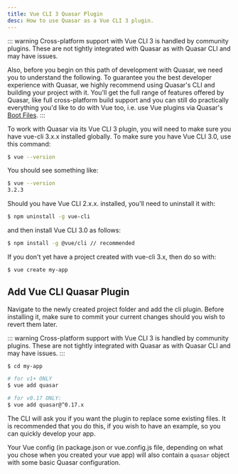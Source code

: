 ```yaml
---
title: Vue CLI 3 Quasar Plugin
desc: How to use Quasar as a Vue CLI 3 plugin.
---
```


::: warning
Cross-platform support with Vue CLI 3 is handled by community plugins. These are not tightly integrated with Quasar as with Quasar CLI and may have issues.

Also, before you begin on this path of development with Quasar, we need you to understand the following. To guarantee you the best developer experience with Quasar, we highly recommend using Quasar's CLI and building your project with it. You'll get the full range of features offered by Quasar, like full cross-platform build support and you can still do practically everything you'd like to do with Vue too, i.e. use Vue plugins via Quasar's [Boot Files](/quasar-cli/cli-documentation/boot-files#Anatomy-of-an-boot-file).
:::

To work with Quasar via its Vue CLI 3 plugin, you will need to make sure you have vue-cli 3.x.x installed globally. To make sure you have Vue CLI 3.0, use this command:

```bash
$ vue --version
```

You should see something like:

```bash
$ vue --version
3.2.3
```

Should you have Vue CLI 2.x.x. installed, you'll need to uninstall it with:

```bash
$ npm uninstall -g vue-cli
```
and then install Vue CLI 3.0 as follows:

```bash
$ npm install -g @vue/cli // recommended
```

If you don't yet have a project created with vue-cli 3.x, then do so with:

```bash
$ vue create my-app
```

## Add Vue CLI Quasar Plugin
Navigate to the newly created project folder and add the cli plugin. Before installing it, make sure to commit your current changes should you wish to revert them later.

::: warning
Cross-platform support with Vue CLI 3 is handled by community plugins. These are not tightly integrated with Quasar as with Quasar CLI and may have issues.
:::

```bash
$ cd my-app

# for v1+ ONLY
$ vue add quasar

# for v0.17 ONLY:
$ vue add quasar@^0.17.x
```

The CLI will ask you if you want the plugin to replace some existing files. It is recommended that you do this, if you wish to have an example, so you can quickly develop your app.

Your Vue config (in package.json or vue.config.js file, depending on what you chose when you created your vue app) will also contain a `quasar` object with some basic Quasar configuration.
